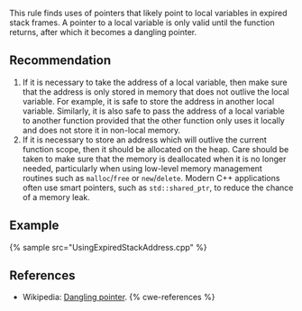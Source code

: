 This rule finds uses of pointers that likely point to local variables in expired stack frames. A pointer to a local variable is only valid until the function returns, after which it becomes a dangling pointer.


## Recommendation
1. If it is necessary to take the address of a local variable, then make sure that the address is only stored in memory that does not outlive the local variable. For example, it is safe to store the address in another local variable. Similarly, it is also safe to pass the address of a local variable to another function provided that the other function only uses it locally and does not store it in non-local memory.
1. If it is necessary to store an address which will outlive the current function scope, then it should be allocated on the heap. Care should be taken to make sure that the memory is deallocated when it is no longer needed, particularly when using low-level memory management routines such as `malloc`/`free` or `new`/`delete`. Modern C++ applications often use smart pointers, such as `std::shared_ptr`, to reduce the chance of a memory leak.

## Example
{% sample src="UsingExpiredStackAddress.cpp" %}

## References
* Wikipedia: [Dangling pointer](https://en.wikipedia.org/wiki/Dangling_pointer).
{% cwe-references %}
